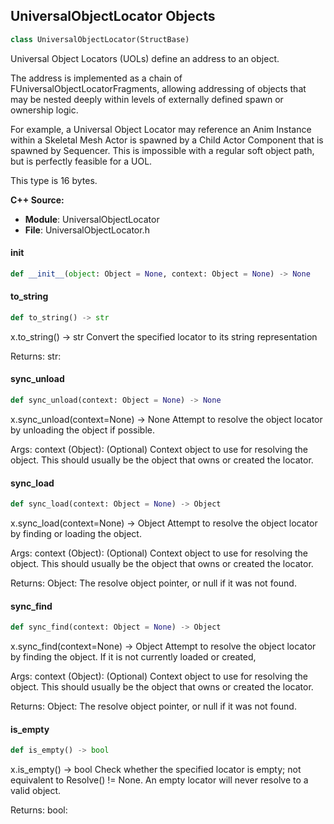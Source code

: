 ## UniversalObjectLocator Objects

```python
class UniversalObjectLocator(StructBase)
```

Universal Object Locators (UOLs) define an address to an object.

The address is implemented as a chain of FUniversalObjectLocatorFragments, allowing addressing of objects
  that may be nested deeply within levels of externally defined spawn or ownership logic.

For example, a Universal Object Locator may reference an Anim Instance within a Skeletal Mesh Actor
  is spawned by a Child Actor Component that is spawned by Sequencer. This is impossible with a
  regular soft object path, but is perfectly feasible for a UOL.

This type is 16 bytes.

**C++ Source:**

- **Module**: UniversalObjectLocator
- **File**: UniversalObjectLocator.h

<a id="unreal.UniversalObjectLocator.__init__"></a>

#### __init__

```python
def __init__(object: Object = None, context: Object = None) -> None
```

<a id="unreal.UniversalObjectLocator.to_string"></a>

#### to_string

```python
def to_string() -> str
```

x.to_string() -> str
Convert the specified locator to its string representation

Returns:
    str:

<a id="unreal.UniversalObjectLocator.sync_unload"></a>

#### sync_unload

```python
def sync_unload(context: Object = None) -> None
```

x.sync_unload(context=None) -> None
Attempt to resolve the object locator by unloading the object if possible.

Args:
    context (Object): (Optional) Context object to use for resolving the object. This should usually be the object that owns or created the locator.

<a id="unreal.UniversalObjectLocator.sync_load"></a>

#### sync_load

```python
def sync_load(context: Object = None) -> Object
```

x.sync_load(context=None) -> Object
Attempt to resolve the object locator by finding or loading the object.

Args:
    context (Object): (Optional) Context object to use for resolving the object. This should usually be the object that owns or created the locator.

Returns:
    Object: The resolve object pointer, or null if it was not found.

<a id="unreal.UniversalObjectLocator.sync_find"></a>

#### sync_find

```python
def sync_find(context: Object = None) -> Object
```

x.sync_find(context=None) -> Object
Attempt to resolve the object locator by finding the object. If it is not currently loaded or created,

Args:
    context (Object): (Optional) Context object to use for resolving the object. This should usually be the object that owns or created the locator.

Returns:
    Object: The resolve object pointer, or null if it was not found.

<a id="unreal.UniversalObjectLocator.is_empty"></a>

#### is_empty

```python
def is_empty() -> bool
```

x.is_empty() -> bool
Check whether the specified locator is empty; not equivalent to Resolve() != None.
An empty locator will never resolve to a valid object.

Returns:
    bool:

<a id="unreal.UniversalObjectLocatorFragment"></a>